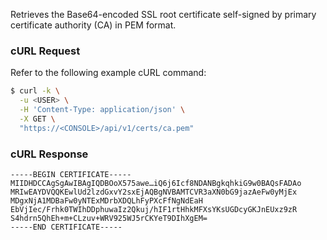 Retrieves the Base64-encoded SSL root certificate self-signed by primary certificate authority (CA) in PEM format.

### cURL Request

Refer to the following example cURL command:

```bash
$ curl -k \
  -u <USER> \
  -H 'Content-Type: application/json' \
  -X GET \
  "https://<CONSOLE>/api/v1/certs/ca.pem"
```

### cURL Response

```
-----BEGIN CERTIFICATE-----
MIIDHDCCAgSgAwIBAgIQDBOoX575awe…iQ6j6Icf8NDANBgkqhkiG9w0BAQsFADAo
MRIwEAYDVQQKEwlUd2lzdGxvY2sxEjAQBgNVBAMTCVR3aXN0bG9jazAeFw0yMjEx
MDgxNjA1MDBaFw0yNTExMDrbXDQLhFyPXcFfNgNdEaH
EbVjIec/Frhk0TWIhDDphuwaIz2Qkuj/hIF1rtHhkMFXsYKsUGDcyGKJnEUxz9zR
S4hdrn5QhEh+m+CLzuv+WRV925WJ5rCKYeT9DIhXgEM=
-----END CERTIFICATE-----
```